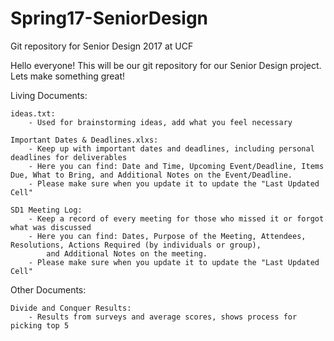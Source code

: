 # Spring17-SeniorDesign
Git repository for Senior Design 2017 at UCF

Hello everyone!
This will be our git repository for our Senior Design project.
Lets make something great!

Living Documents:
	
	ideas.txt:
		- Used for brainstorming ideas, add what you feel necessary

	Important Dates & Deadlines.xlxs:
		- Keep up with important dates and deadlines, including personal deadlines for deliverables
		- Here you can find: Date and Time, Upcoming Event/Deadline, Items Due, What to Bring, and Additional Notes on the Event/Deadline.
		- Please make sure when you update it to update the "Last Updated Cell"
	
	SD1 Meeting Log:
		- Keep a record of every meeting for those who missed it or forgot what was discussed
		- Here you can find: Dates, Purpose of the Meeting, Attendees, Resolutions, Actions Required (by individuals or group),
			and Additional Notes on the meeting.
		- Please make sure when you update it to update the "Last Updated Cell"
		
Other Documents:
	
	Divide and Conquer Results:
		- Results from surveys and average scores, shows process for picking top 5